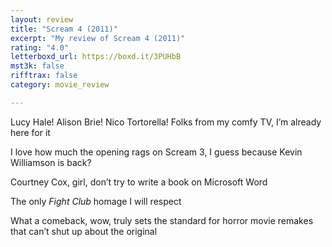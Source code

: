 ```yaml
---
layout: review
title: "Scream 4 (2011)"
excerpt: "My review of Scream 4 (2011)"
rating: "4.0"
letterboxd_url: https://boxd.it/3PUHbB
mst3k: false
rifftrax: false
category: movie_review

---
```


Lucy Hale! Alison Brie! Nico Tortorella! Folks from my comfy TV, I’m already here for it

I love how much the opening rags on Scream 3, I guess because Kevin Williamson is back?

Courtney Cox, girl, don’t try to write a book on Microsoft Word

The only <i>Fight Club</i> homage I will respect

What a comeback, wow, truly sets the standard for horror movie remakes that can’t shut up about the original